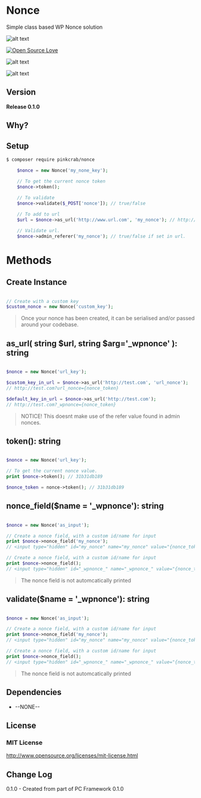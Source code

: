 # Nonce

Simple class based WP Nonce solution  

![alt text](https://img.shields.io/badge/Current_Version-1.0.0-green.svg?style=flat " ")

[![Open Source Love](https://badges.frapsoft.com/os/mit/mit.svg?v=102)](https://github.com/ellerbrock/open-source-badge/)

![alt text](https://img.shields.io/badge/PHPStan-level%208-brightgreen.svg?style=flat " ")

![alt text](https://img.shields.io/badge/PHPUnit-PASSING-brightgreen.svg?style=flat " ")

 

## Version ##

**Release 0.1.0**

## Why? ##

## Setup ##

```bash 
$ composer require pinkcrab/nonce

``` 

```php
    $nonce = new Nonce('my_none_key');

    // To get the current nonce token
    $nonce->token();
    
    // To validate
    $nonce->validate($_POST['nonce']); // true/false

    // To add to url
    $url = $nonce->as_url('http://www.url.com', 'my_nonce'); // http://www.url.com?my_nonce={nonce_value}

    // Validate url.
    $nonce->admin_referer('my_nonce'); // true/false if set in url.
```

# Methods

## Create Instance

``` php

// Create with a custom key
$custom_nonce = new Nonce('custom_key');

```

> Once your nonce has been created, it can be serialised and/or passed around your codebase.

## as_url( string $url, string $arg='_wpnonce' ): string

``` php

$nonce = new Nonce('url_key');

$custom_key_in_url = $nonce->as_url('http://test.com', 'url_nonce');
// http://test.com?url_nonce={nonce_token}

$default_key_in_url = $nonce->as_url('http://test.com');
// http://test.com?_wpnonce={nonce_token}
```

> NOTICE! This doesnt make use of the refer value found in admin nonces.

## token(): string

``` php

$nonce = new Nonce('url_key');

// To get the current nonce value.
print $nonce->token(); // 31b31db189

$nonce_token = nonce->token(); // 31b31db189
```

## nonce_field($name = '_wpnonce'): string

``` php

$nonce = new Nonce('as_input');

// Create a nonce field, with a custom id/name for input
print $nonce->nonce_field('my_nonce'); 
// <input type="hidden" id="my_nonce" name="my_nonce" value="{nonce_token}">

// Create a nonce field, with a custom id/name for input
print $nonce->nonce_field(); 
// <input type="hidden" id="_wpnonce_" name="_wpnonce_" value="{nonce_token}">
```
> The nonce field is not automcatically printed

## validate($name = '_wpnonce'): string

``` php

$nonce = new Nonce('as_input');

// Create a nonce field, with a custom id/name for input
print $nonce->nonce_field('my_nonce'); 
// <input type="hidden" id="my_nonce" name="my_nonce" value="{nonce_token}">

// Create a nonce field, with a custom id/name for input
print $nonce->nonce_field(); 
// <input type="hidden" id="_wpnonce_" name="_wpnonce_" value="{nonce_token}">
```
> The nonce field is not automcatically printed

## Dependencies ##

* --NONE--

## License ##

### MIT License ###

http://www.opensource.org/licenses/mit-license.html  

## Change Log ##

0.1.0 - Created from part of PC Framework 0.1.0

